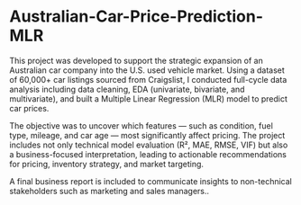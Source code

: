 # Australian-Car-Price-Prediction-MLR
This project was developed to support the strategic expansion of an Australian car company into the U.S. used vehicle market. Using a dataset of 60,000+ car listings sourced from Craigslist, I conducted full-cycle data analysis including data cleaning, EDA (univariate, bivariate, and multivariate), and built a Multiple Linear Regression (MLR) model to predict car prices.

The objective was to uncover which features — such as condition, fuel type, mileage, and car age — most significantly affect pricing. The project includes not only technical model evaluation (R², MAE, RMSE, VIF) but also a business-focused interpretation, leading to actionable recommendations for pricing, inventory strategy, and market targeting.

A final business report is included to communicate insights to non-technical stakeholders such as marketing and sales managers..
